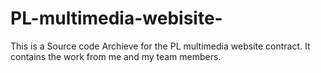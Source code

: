 # PL-multimedia-webisite-
This is a Source code Archieve for the PL multimedia website contract. It contains the work from me and my team members.
